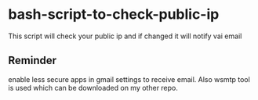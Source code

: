 # bash-script-to-check-public-ip


This script will check your public ip and if changed it  will notify vai email

Reminder 
---------
enable less secure apps in gmail settings to receive email.
Also wsmtp tool is used which can be downloaded on my other repo.
